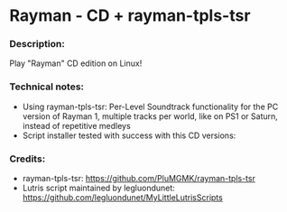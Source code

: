 # Rayman - CD + rayman-tpls-tsr
### Description:
Play "Rayman" CD edition on Linux!
### Technical notes:
- Using rayman-tpls-tsr: Per-Level Soundtrack functionality for the PC version of Rayman 1, multiple tracks per world, like on PS1 or Saturn, instead of repetitive medleys
- Script installer tested with success with this CD versions:
### Credits:
- rayman-tpls-tsr: https://github.com/PluMGMK/rayman-tpls-tsr
- Lutris script maintained by legluondunet: https://github.com/legluondunet/MyLittleLutrisScripts
